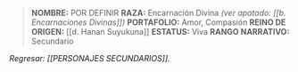 > **NOMBRE:** POR DEFINIR
> **RAZA:** Encarnación Divina *(ver apatado: [[b. Encarnaciones Divinas]])*
> **PORTAFOLIO:** Amor, Compasión
> **REINO DE ORIGEN:** [[d. Hanan Suyukuna]]
> **ESTATUS:** Viva
> **RANGO NARRATIVO:** Secundario

*Regresar: [[PERSONAJES SECUNDARIOS]].*